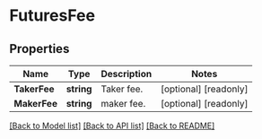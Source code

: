 # FuturesFee

## Properties

Name | Type | Description | Notes
------------ | ------------- | ------------- | -------------
**TakerFee** | **string** | Taker fee. | [optional] [readonly] 
**MakerFee** | **string** | maker fee. | [optional] [readonly] 

[[Back to Model list]](../README.md#documentation-for-models) [[Back to API list]](../README.md#documentation-for-api-endpoints) [[Back to README]](../README.md)


